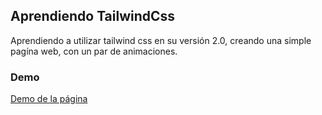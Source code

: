 ## Aprendiendo TailwindCss

Aprendiendo a utilizar tailwind css en su versión 2.0, creando una simple pagína web, con un par de animaciones.

### Demo

[Demo de la página](https://fernandodromano.github.io/tailwindcss-aprendiendo/)